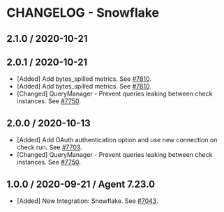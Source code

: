 # CHANGELOG - Snowflake

## 2.1.0 / 2020-10-21


## 2.0.1 / 2020-10-21

* [Added] Add bytes_spilled metrics. See [#7810](https://github.com/DataDog/integrations-core/pull/7810).
* [Added] Add bytes_spilled metrics. See [#7810](https://github.com/DataDog/integrations-core/pull/7810).
* [Changed] QueryManager - Prevent queries leaking between check instances. See [#7750](https://github.com/DataDog/integrations-core/pull/7750).

## 2.0.0 / 2020-10-13

* [Added] Add OAuth authentication option and use new connection on check run. See [#7703](https://github.com/DataDog/integrations-core/pull/7703).
* [Changed] QueryManager - Prevent queries leaking between check instances. See [#7750](https://github.com/DataDog/integrations-core/pull/7750).

## 1.0.0 / 2020-09-21 / Agent 7.23.0

* [Added] New Integration: Snowflake. See [#7043](https://github.com/DataDog/integrations-core/pull/7043).

